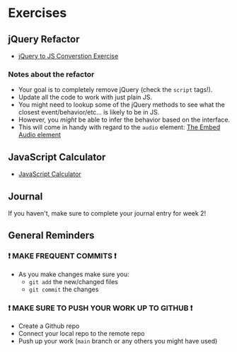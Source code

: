 # Exercises

## jQuery Refactor

* [jQuery to JS Converstion Exercise](https://github.com/ccs-fall-2023/exercises/tree/main/js-jquery-conversion)

### Notes about the refactor

* Your goal is to completely remove jQuery (check the `script` tags!).
* Update all the code to work with just plain JS.
* You might need to lookup some of the jQuery methods to see what the closest event/behavior/etc... is likely to be in JS.
* However, you _might_ be able to infer the behavior based on the interface.
* This will come in handy with regard to the `audio` element: [The Embed Audio element](https://developer.mozilla.org/en-US/docs/Web/HTML/Element/audio)

## JavaScript Calculator

* [JavaScript Calculator](https://github.com/ccs-fall-2023/exercises/tree/main/js-calculator)

## Journal

If you haven't, make sure to complete your journal entry for week 2!

## General Reminders

### ❗ MAKE FREQUENT COMMITS ❗

* As you make changes make sure you:
  * `git add` the new/changed files
  * `git commit` the changes

### ❗ MAKE SURE TO PUSH YOUR WORK UP TO GITHUB ❗

* Create a Github repo
* Connect your local repo to the remote repo
* Push up your work (`main` branch or any others you might have used)
